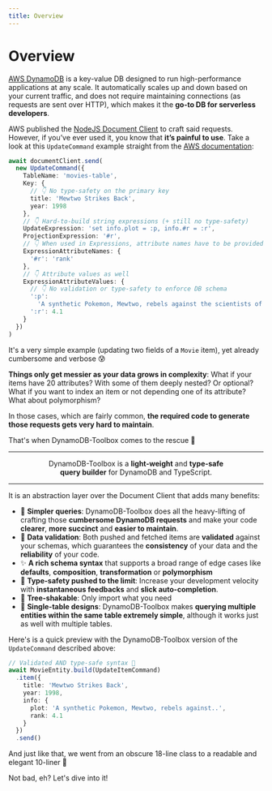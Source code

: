 ```yaml
---
title: Overview
---
```


# Overview

[AWS DynamoDB](https://aws.amazon.com/dynamodb) is a key-value DB designed to run high-performance applications at any scale. It automatically scales up and down based on your current traffic, and does not require maintaining connections (as requests are sent over HTTP), which makes it the **go-to DB for serverless developers**.

AWS published the [NodeJS Document Client](https://docs.aws.amazon.com/sdk-for-javascript/v3/developer-guide/dynamodb-example-dynamodb-utilities.html) to craft said requests. However, if you’ve ever used it, you know that **it’s painful to use**. Take a look at this `UpdateCommand` example straight from the [AWS documentation](https://docs.aws.amazon.com/amazondynamodb/latest/developerguide/GettingStarted.UpdateItem.html):

```ts
await documentClient.send(
  new UpdateCommand({
    TableName: 'movies-table',
    Key: {
      // 👇 No type-safety on the primary key
      title: 'Mewtwo Strikes Back',
      year: 1998
    },
    // 👇 Hard-to-build string expressions (+ still no type-safety)
    UpdateExpression: 'set info.plot = :p, info.#r = :r',
    ProjectionExpression: '#r',
    // 👇 When used in Expressions, attribute names have to be provided separately
    ExpressionAttributeNames: {
      '#r': 'rank'
    },
    // 👇 Attribute values as well
    ExpressionAttributeValues: {
      // 👇 No validation or type-safety to enforce DB schema
      ':p':
        'A synthetic Pokemon, Mewtwo, rebels against the scientists of Team Rocket who created it.',
      ':r': 4.1
    }
  })
)
```

It's a very simple example (updating two fields of a `Movie` item), yet already cumbersome and verbose 😰

**Things only get messier as your data grows in complexity**: What if your items have 20 attributes? With some of them deeply nested? Or optional? What if you want to index an item or not depending one of its attribute? What about polymorphism?

In those cases, which are fairly common, **the required code to generate those requests gets very hard to maintain**.

That's when DynamoDB-Toolbox comes to the rescue 💪

---

<p align="center" style={{ fontSize:'larger' }}>DynamoDB-Toolbox is a <b>light-weight</b> and <b>type-safe</b><br/><b>query builder</b> for DynamoDB and TypeScript.</p>

---

It is an abstraction layer over the Document Client that adds many benefits:

- 🤗 **Simpler queries**: DynamoDB-Toolbox does all the heavy-lifting of crafting those **cumbersome DynamoDB requests** and make your code **clearer**, **more succinct** and **easier to maintain**.
- 📐 **Data validation**: Both pushed and fetched items are **validated** against your schemas, which guarantees the **consistency** of your data and the **reliability** of your code.
- ✨ **A rich schema syntax** that supports a broad range of edge cases like **defaults**, **composition**, **transformation** or **polymorphism**
- 🌈 **Type-safety pushed to the limit**: Increase your development velocity with **instantaneous feedbacks** and **slick auto-completion**.
- 🌴 **Tree-shakable**: Only import what you need
- 🥇 **Single-table designs**: DynamoDB-Toolbox makes **querying multiple entities within the same table extremely simple**, although it works just as well with multiple tables.

Here's is a quick preview with the DynamoDB-Toolbox version of the `UpdateCommand` described above:

```ts
// Validated AND type-safe syntax 🙌
await MovieEntity.build(UpdateItemCommand)
  .item({
    title: 'Mewtwo Strikes Back',
    year: 1998,
    info: {
      plot: 'A synthetic Pokemon, Mewtwo, rebels against..',
      rank: 4.1
    }
  })
  .send()
```

And just like that, we went from an obscure 18-line class to a readable and elegant 10-liner 🤩

Not bad, eh? Let's dive into it!
